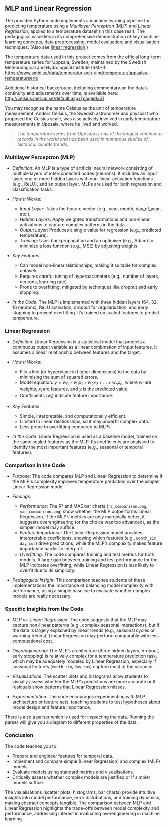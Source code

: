 
## MLP and Linear Regression

The provided Python code implements a machine learning pipeline for predicting temperature using
a *Multilayer Perceptron* (MLP) and *Linear Regression*, applied to a temperature dataset (in
this case real). The pedagogical value lies in its comprehensive demonstration of key machine
learning concepts, data preprocessing, model evaluation, and visualisation techniques. 
(Also see [linear regression](./../../linear/).)

The temperature data used in this project comes from the official long-term temperature series
for Uppsala, Sweden, maintained by the Swedish Meteorological and Hydrological Institute (SMHI):
https://www.smhi.se/data/temperatur-och-vind/temperatur/uppsalas-temperaturserie

Additional historical background, including commentary on the data’s continuity and adjustments
over time, is available here: http://celsius.met.uu.se/default.aspx?pageid=31.

You may recognise the name Celsius as the unit of temperature measurement. Anders Celsius, the
Swedish astronomer and physicist who proposed the Celsius scale, was also actively involved in
early temperature measurements in Uppsala, where he lived and worked.
> *The temperature series from Uppsala is one of the longest continuous records in the world
> and has been used in numerous studies of historical climate trends.*


### Multilayer Perceptron (MLP)

- *Definition*: An MLP is a type of artificial neural network consisting of multiple layers of
  interconnected nodes (neurons). It includes an input layer, one or more hidden layers with
  non-linear activation functions (e.g., ReLU), and an output layer. MLPs are used for both
  regression and classification tasks.

- *How It Works*:
  - *Input Layer*: Takes the feature vector (e.g., year, month, day_of_year, etc.).
  - *Hidden Layers*: Apply weighted transformations and non-linear activations to capture
    complex patterns in the data.
  - *Output Layer*: Produces a single value for regression (e.g., predicted temperature).
  - *Training*: Uses backpropagation and an optimiser (e.g., Adam) to minimize a loss function
    (e.g., MSE) by adjusting weights.

- *Key Features*:
  - Can model non-linear relationships, making it suitable for complex datasets.
  - Requires careful tuning of hyperparameters (e.g., number of layers, neurons, learning rate).
  - Prone to overfitting, mitigated by techniques like dropout and early stopping.

- *In the Code*: The MLP is implemented with three hidden layers (64, 32, 16 neurons), ReLU activation,
  dropout for regularisation, and early stopping to prevent overfitting. It’s trained on scaled features
  to predict temperature.


### Linear Regression

- *Definition*: Linear Regression is a statistical model that predicts a continuous output variable
  as a linear combination of input features. It assumes a linear relationship between features and the target.

- *How It Works*:
  - Fits a line (or hyperplane in higher dimensions) to the data by minimising the sum of squared errors.
  - Model equation: $y = w_0 + w_1x_1 + w_2x_2 + \dots + w_nx_n$, where $w_i$ are weights, $x_i$ are features,
    and $y$ is the predicted value.
  - Coefficients ($w_i$) indicate feature importance.

- *Key Features*:
  - Simple, interpretable, and computationally efficient.
  - Limited to linear relationships, so it may underfit complex data.
  - Less prone to overfitting compared to MLPs.

- *In the Code*: Linear Regression is used as a baseline model, trained on the same scaled features as the
  MLP. Its coefficients are analysed to identify the most important features (e.g., seasonal or temporal features).


### Comparison in the Code

- *Purpose*: The code compares MLP and Linear Regression to determine if the MLP's complexity improves temperature
  prediction over the simpler Linear Regression model.

- *Findings*:
  - *Performance*: The R² and MAE bar charts (`r2_comparison.png`, `mae_comparison.png`) show whether the MLP
    outperforms Linear Regression. If the MLP’s metrics are only marginally better, it suggests overengineering (or
    the choice was too advanced), as the simpler model may suffice.
  - *Feature Importance*: The Linear Regression model provides interpretable coefficients, showing which features
    (e.g., `month_sin`, `day_cos`) drive predictions, while the MLP’s complexity makes feature importance harder
    to interpret.
  - *Overfitting*: The code compares training and test metrics for both models. A large gap between training and
    test performance for the MLP indicates overfitting, while Linear Regression is less likely to overfit due to
    its simplicity.

- *Pedagogical Insight*: This comparison teaches students of these implementations the importance of balancing
  model complexity with performance, using a simple baseline to evaluate whether complex models are really necessary.


### Specific Insights from the Code

- *MLP vs. Linear Regression*: The code suggests that the MLP may capture non-linear patterns (e.g., complex
  seasonal interactions), but if the data is largely explained by linear trends (e.g., seasonal cycles or warming
  trends), Linear Regression may perform comparably with less computational cost.

- *Overengineering*: The MLP’s architecture (three hidden layers, dropout, early stopping) is relatively complex
  for a temperature prediction task, which may be adequately modeled by Linear Regression, especially if seasonal
  features (`month_sin`, `day_cos`) capture most of the variance.

- *Visualisations*: The scatter plots and histograms allow students to visually assess whether the MLP’s predictions
  are more accurate or if residuals show patterns that Linear Regression misses.

- *Experimentation*: The code encourages experimenting with MLP architecture or feature sets, teaching students to
  test hypotheses about model design and feature importance.

There is also a parser which is used for inspecting the data. Running the parser will give you a diagram
to different properties of the data.


### Conclusion

The code teaches you to:
- Prepare and engineer features for temporal data.
- Implement and compare simple (Linear Regression) and complex (MLP) models.
- Evaluate models using standard metrics and visualisations.
- Critically assess whether complex models are justified or if simpler models suffice.

The visualisations (scatter plots, histograms, bar charts) provide intuitive insights into model
performance, error distributions, and training dynamics, making abstract concepts tangible. The
comparison between MLP and Linear Regression highlights the trade-offs between model complexity
and performance, addressing interest in evaluating overengineering in machine learning.
